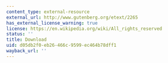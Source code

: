 ```yaml
---
content_type: external-resource
external_url: http://www.gutenberg.org/etext/2265
has_external_license_warning: true
license: https://en.wikipedia.org/wiki/All_rights_reserved
status: ''
title: Download
uid: d05db2f0-eb26-466c-9599-ec464b78dff1
wayback_url: ''
---
```

